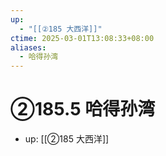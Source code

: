 ```yaml
---
up:
  - "[[②185 大西洋]]"
ctime: 2025-03-01T13:08:33+08:00
aliases:
  - 哈得孙湾
---
```


# ②185.5 哈得孙湾

- up: [[②185 大西洋]]
